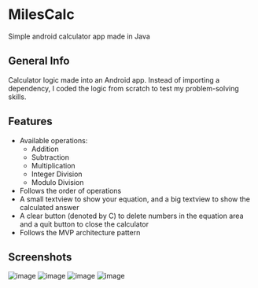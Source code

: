 # MilesCalc
Simple android calculator app made in Java

## General Info
Calculator logic made into an Android app. Instead of importing a dependency, I coded the logic from scratch to test my problem-solving skills. 

## Features
* Available operations:
  * Addition
  * Subtraction
  * Multiplication
  * Integer Division
  * Modulo Division
* Follows the order of operations
* A small textview to show your equation, and a big textview to show the calculated answer
* A clear button (denoted by C) to delete numbers in the equation area and a quit button to close the calculator
* Follows the MVP architecture pattern

## Screenshots
![image](https://user-images.githubusercontent.com/96768462/173236291-cfb2795a-5a32-49c6-8a23-c252ee091948.png)
![image](https://user-images.githubusercontent.com/96768462/173236299-f19ff45c-7d8d-47ea-9b84-d6c27d20f576.png)
![image](https://user-images.githubusercontent.com/96768462/173236315-cc1d12b6-9290-42c9-9258-f0c9f73dd079.png)
![image](https://user-images.githubusercontent.com/96768462/173236324-5a878e47-2eea-4a83-aad2-6990bcdfc834.png)
